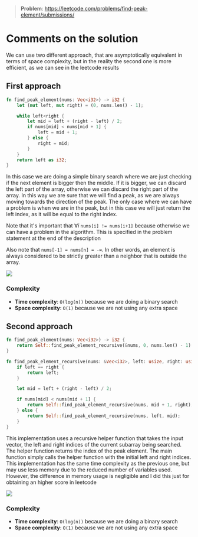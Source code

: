 > **Problem**: https://leetcode.com/problems/find-peak-element/submissions/

# Comments on the solution

We can use two different approach, that are asymptotically equivalent in terms of space complexity, but in the reality the second one is more efficient, as we can see in the leetcode results

## First approach

```rust
fn find_peak_element(nums: Vec<i32>) -> i32 {
    let (mut left, mut right) = (0, nums.len() - 1);

    while left<right {
        let mid = left + (right - left) / 2;
        if nums[mid] < nums[mid + 1] {
            left = mid + 1;
        } else {
            right = mid;
        }
    }
    return left as i32;
}
```

In this case we are doing a simple binary search where we are just checking if the next element is bigger then the middle. If it is bigger, we can discard the left part of the array, otherwise we can discard the right part of the array. In this way we are sure that we will find a peak, as we are always moving towards the direction of the peak. The only case where we can have a problem is when we are in the peak, but in this case we will just return the left index, as it will be equal to the right index.

Note that it's important that $\forall i$ `nums[i] != nums[i+1]` because otherwise we can have a problem in the algorithm. This is specified in the problem statement at the end of the description

Also note that `nums[-1] = nums[n] = -∞`. In other words, an element is always considered to be strictly greater than a neighbor that is outside the array.

![](https://i.imgur.com/GBiAC3c.png)

### Complexity

- **Time complexity**: `O(log(n))` because we are doing a binary search
- **Space complexity**: `O(1)` because we are not using any extra space

## Second approach

```rust
fn find_peak_element(nums: Vec<i32>) -> i32 {
    return Self::find_peak_element_recursive(&nums, 0, nums.len() - 1) as i32;
}

fn find_peak_element_recursive(nums: &Vec<i32>, left: usize, right: usize) -> usize {
    if left == right {
        return left;
    }

    let mid = left + (right - left) / 2;

    if nums[mid] < nums[mid + 1] {
        return Self::find_peak_element_recursive(nums, mid + 1, right);
    } else {
        return Self::find_peak_element_recursive(nums, left, mid);
    }
}
```

This implementation uses a recursive helper function that takes the input vector, the left and right indices of the current subarray being searched. The helper function returns the index of the peak element. The main function simply calls the helper function with the initial left and right indices. This implementation has the same time complexity as the previous one, but may use less memory due to the reduced number of variables used. However, the difference in memory usage is negligible and I did this just for obtaining an higher score in leetcode

![](https://i.imgur.com/5LfVVJu.png)

### Complexity

- **Time complexity**: `O(log(n))` because we are doing a binary search
- **Space complexity**: `O(1)` because we are not using any extra space
